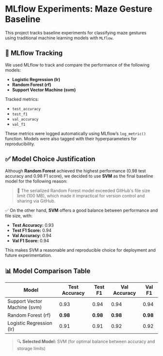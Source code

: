 # MLflow Experiments: Maze Gesture Baseline

This project tracks baseline experiments for classifying maze gestures using traditional machine learning models with `MLflow`.

## 🧪 MLflow Tracking

We used MLflow to track and compare the performance of the following models:

- **Logistic Regression (lr)**
- **Random Forest (rf)**
- **Support Vector Machine (svm)**

Tracked metrics:
- `test_accuracy`
- `test_f1`
- `val_accuracy`
- `val_f1`

These metrics were logged automatically using MLflow’s `log_metric()` function. Models were also tagged with their hyperparameters for reproducibility.

## ✅ Model Choice Justification

Although **Random Forest** achieved the highest performance (0.98 test accuracy and 0.98 F1 score), we decided to use **SVM** as the final baseline model for the following reason:

> 🛑 The serialized Random Forest model exceeded GitHub's file size limit (100 MB), which made it impractical for version control and sharing via GitHub.

✅ On the other hand, **SVM** offers a good balance between performance and file size, with:
- **Test Accuracy:** 0.93  
- **Test F1 Score:** 0.94  
- **Val Accuracy:** 0.94  
- **Val F1 Score:** 0.94

This makes SVM a reasonable and reproducible choice for deployment and future experimentation.

## 📊 Model Comparison Table

| Model | Test Accuracy | Test F1 | Val Accuracy | Val F1 |
|-------|----------------|---------|---------------|--------|
| Support Vector Machine (svm) | 0.93 | 0.94 | 0.94 | 0.94 |
| Random Forest (rf)       | **0.98** | **0.98** | **0.98** | **0.98** |
| Logistic Regression (lr) | 0.91 | 0.91 | 0.92 | 0.92 |

> 🔍 **Selected Model:** SVM (for optimal balance between accuracy and storage limits)